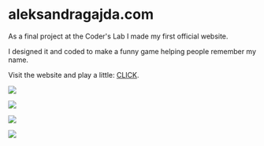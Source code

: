 # aleksandragajda.com

As a final project at the Coder's Lab I made my first official website. 

I designed it and coded to make a funny game helping people remember my name.

Visit the website and play a little: [CLICK](http://aleksandra.olagjd.com).

![](http://img.olagjd.com/aleks-land.png)

![](http://img.olagjd.com/aleks-3d.gif)

![](http://img.olagjd.com/aleks-shine.gif)

![](http://img.olagjd.com/aleks-get.gif)
